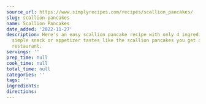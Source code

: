 ```yaml
---
source_url: https://www.simplyrecipes.com/recipes/scallion_pancakes/
slug: scallion-pancakes
name: Scallion Pancakes
date_added: '2022-11-27'
description: Here's an easy scallion pancake recipe with only 4 ingredients! This
  simple snack or appetizer tastes like the scallion pancakes you get at your favorite
  restaurant.
servings: ''
prep_time: null
cook_time: null
total_time: null
categories: ''
tags: ''
ingredients:
directions:
---
```

